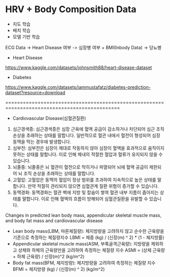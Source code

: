 # HRV + Body Composition Data

- 지도 학습
- 배치 학습
- 모델 기반 학습

ECG Data -> Heart Disease 여부 -> 심장병 여부 + BMI(Inbody Data) -> 당뇨병

- Heart Disease

https://www.kaggle.com/datasets/johnsmith88/heart-disease-dataset

- Diabetes

https://www.kaggle.com/datasets/iammustafatz/diabetes-prediction-dataset?resource=download

=============================================================================================

- Cardiovascular Disease(심혈관질환)

1. 심근경색증: 심근경색증은 심장 근육에 혈액 공급이 감소하거나 차단되어 심근 조직 손상을 초래하는 상태를 말합니다. 일반적으로 혈관 내에서 혈전이 형성되어 심장 동맥을 막는 경우에 발생합니다.
2. 심부전: 심부전은 심장이 제대로 작동하지 않아 심장이 혈액을 효과적으로 움직이지 못하는 상태를 말합니다. 이로 인해 체내의 적절한 혈압과 혈류가 유지되지 않을 수 있습니다.
3. 뇌졸중: 뇌졸중은 뇌 혈관이 혈전으로 막히거나 파열되어 뇌에 혈액 공급이 제한되어 뇌 조직 손상을 초래하는 상태를 말합니다.
4. 고혈압: 고혈압은 동맥의 혈압이 정상 범위를 초과하여 지속적으로 높은 상태를 말합니다. 만약 적절히 관리되지 않으면 심혈관계 질환 위험이 증가할 수 있습니다.
5. 동맥경화: 동맥경화는 혈관 벽에 지방 및 칼슘이 쌓여 혈관 내부 지름이 좁아지는 상태를 말합니다. 이로 인해 혈액의 흐름이 방해되어 심혈관질환을 유발할 수 있습니다.

Changes in predicted lean body mass, appendicular skeletal muscle mass, and body fat mass and cardiovascular disease

- Lean body mass(LBM, 마른체질량): 체지방량을 고려하지 않고 순수한 근육량을 기준으로 측정하는 체질량지수 LBMI = 체중 (kg) / (신장(m) ^ 2) * (1 - 체지방률)
- Appendicular skeletal muscle mass(ASM, 부록골격근육량): 지방량을 제외하고 상체와 하체의 근육량만을 고려하여 측정하는 체질량 지수 ASMI = (상체 근육량 + 하체 근육량) / 신장(m)^2 (kg/m^2)
- Body fat mass(BFM, 체지방량): 체지방량을 고려하여 측정하는 체질량 지수 BFMI = 체지방량 (kg) / (신장(m) ^ 2) (kg/m^2)
